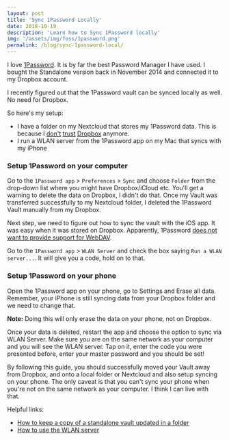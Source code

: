 ```yaml
---
layout: post
title: 'Sync 1Password Locally'
date: 2018-10-19
description: 'Learn how to Sync 1Password locally'
img: '/assets/img/foss/1password.png'
permalink: /blog/sync-1password-local/
---
```


I love [1Password](https://1password.com/). It is by far the best Password Manager I have used. I bought the Standalone version back in November 2014 and connected it to my Dropbox account.

I recently figured out that the 1Password vault can be synced locally as well. No need for Dropbox.

So here's my setup:

- I have a folder on my Nextcloud that stores my 1Password data. This is because I [don't](https://www.davidculley.com/dropbox-privacy-concerns/) [trust](https://techcrunch.com/2014/10/11/edward-snowden-new-yorker-festival/) [Dropbox](https://cloudmounter.net/dropbox-privacy.html) anymore.
- I run a WLAN server from the 1Password app on my Mac that syncs with my iPhone

### Setup 1Password on your computer

Go to the `1Password app` > `Preferences` > `Sync` and choose `Folder` from the drop-down list where you might have Dropbox/iCloud etc. You'll get a warning to delete the data on Dropbox, I didn't do that. Once my Vault was transferred successfully to my Nextcloud folder, I deleted the 1Password Vault manually from my Dropbox.

Next step, we need to figure out how to sync the vault with the iOS app. It was easy when it was stored on Dropbox. Apparently, 1Password [does not want to provide support for WebDAV](https://discussions.agilebits.com/discussion/86142/nextcloud-owncloud-webdav-syncing).

Go to the `1Password app` > `WLAN Server` and check the box saying `Run a WLAN server...`. It will give you a code, hold on to that.

### Setup 1Password on your phone

Open the 1Password app on your phone, go to Settings and Erase all data. Remember, your iPhone is still syncing data from your Dropbox folder and we need to change that.

<b>Note:</b> Doing this will only erase the data on your phone, not on Dropbox.

Once your data is deleted, restart the app and choose the option to sync via WLAN Server. Make sure you are on the same network as your computer and you will see the WLAN server. Tap on it, enter the code you were presented before, enter your master password and you should be set!

By following this guide, you should successfully moved your Vault away from Dropbox, and onto a local folder or Nextcloud and also setup syncing on your phone. The only caveat is that you can't sync your phone when you're not on the same network as your computer. I think I can live with that.

Helpful links:

- [How to keep a copy of a standalone vault updated in a folder](https://support.1password.com/local-folder/)
- [How to use the WLAN server](https://support.1password.com/wlan-server/)
